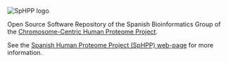 ![SpHPP logo](http://community.uv.es/static/media/uploads/logos/barra01.jpg)

Open Source Software Repository of the Spanish Bioinformatics Group of the [Chromosome-Centric Human Proteome Project](http://www.c-hpp.org/).

See the [Spanish Human Proteome Project (SpHPP) web-page](http://sphpp.proteored.org/) for more information.
